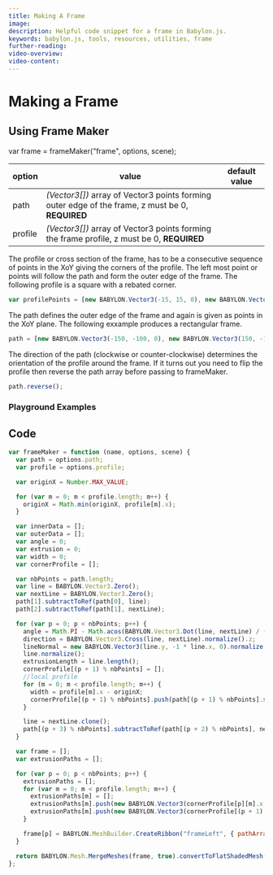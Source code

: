 ```yaml
---
title: Making A Frame
image:
description: Helpful code snippet for a frame in Babylon.js.
keywords: babylon.js, tools, resources, utilities, frame
further-reading:
video-overview:
video-content:
---
```


# Making a Frame

## Using Frame Maker

var frame = frameMaker("frame", options, scene);

| option  | value                                                                                            | default value |
| ------- | ------------------------------------------------------------------------------------------------ | ------------- |
| path    | _(Vector3[])_ array of Vector3 points forming outer edge of the frame, z must be 0, **REQUIRED** |
| profile | _(Vector3[])_ array of Vector3 points forming the frame profile, z must be 0, **REQUIRED**       |

The profile or cross section of the frame, has to be a consecutive sequence of points in the XoY giving the corners of the profile. The left most point or points will follow the path and form the outer edge of the frame. The following profile is a square with a rebated corner.

```javascript
var profilePoints = [new BABYLON.Vector3(-15, 15, 0), new BABYLON.Vector3(-15, -15, 0), new BABYLON.Vector3(15, -15, 0), new BABYLON.Vector3(15, 10, 0), new BABYLON.Vector3(10, 10, 0), new BABYLON.Vector3(10, 15, 0)];
```

The path defines the outer edge of the frame and again is given as points in the XoY plane. The following exxample produces a rectangular frame.

```javascript
path = [new BABYLON.Vector3(-150, -100, 0), new BABYLON.Vector3(150, -100, 0), new BABYLON.Vector3(150, 100, 0), new BABYLON.Vector3(-150, 100, 0)];
```

The direction of the path (clockwise or counter-clockwise) determines the orientation of the profile around the frame. If it turns out you need to flip the profile then reverse the path array before passing to frameMaker.

```javascript
path.reverse();
```

### Playground Examples

<Playground id="#ZGVYNB" title="Window With Rebate" description="Window With Rebate."/>
<Playground id="#ZGVYNB#1" title="Triangular Frame with L Shape Profile" description="Triangular Frame with L Shape Profile."/>
<Playground id="#ZGVYNB#2" title="Oval Frame" description="Oval Frame"/>

## Code

```javascript
var frameMaker = function (name, options, scene) {
  var path = options.path;
  var profile = options.profile;

  var originX = Number.MAX_VALUE;

  for (var m = 0; m < profile.length; m++) {
    originX = Math.min(originX, profile[m].x);
  }

  var innerData = [];
  var outerData = [];
  var angle = 0;
  var extrusion = 0;
  var width = 0;
  var cornerProfile = [];

  var nbPoints = path.length;
  var line = BABYLON.Vector3.Zero();
  var nextLine = BABYLON.Vector3.Zero();
  path[1].subtractToRef(path[0], line);
  path[2].subtractToRef(path[1], nextLine);

  for (var p = 0; p < nbPoints; p++) {
    angle = Math.PI - Math.acos(BABYLON.Vector3.Dot(line, nextLine) / (line.length() * nextLine.length()));
    direction = BABYLON.Vector3.Cross(line, nextLine).normalize().z;
    lineNormal = new BABYLON.Vector3(line.y, -1 * line.x, 0).normalize();
    line.normalize();
    extrusionLength = line.length();
    cornerProfile[(p + 1) % nbPoints] = [];
    //local profile
    for (m = 0; m < profile.length; m++) {
      width = profile[m].x - originX;
      cornerProfile[(p + 1) % nbPoints].push(path[(p + 1) % nbPoints].subtract(lineNormal.scale(width)).subtract(line.scale((direction * width) / Math.tan(angle / 2))));
    }

    line = nextLine.clone();
    path[(p + 3) % nbPoints].subtractToRef(path[(p + 2) % nbPoints], nextLine);
  }

  var frame = [];
  var extrusionPaths = [];

  for (var p = 0; p < nbPoints; p++) {
    extrusionPaths = [];
    for (var m = 0; m < profile.length; m++) {
      extrusionPaths[m] = [];
      extrusionPaths[m].push(new BABYLON.Vector3(cornerProfile[p][m].x, cornerProfile[p][m].y, profile[m].y));
      extrusionPaths[m].push(new BABYLON.Vector3(cornerProfile[(p + 1) % nbPoints][m].x, cornerProfile[(p + 1) % nbPoints][m].y, profile[m].y));
    }

    frame[p] = BABYLON.MeshBuilder.CreateRibbon("frameLeft", { pathArray: extrusionPaths, sideOrientation: BABYLON.Mesh.DOUBLESIDE, updatable: true, closeArray: true }, scene);
  }

  return BABYLON.Mesh.MergeMeshes(frame, true).convertToFlatShadedMesh();
};
```
